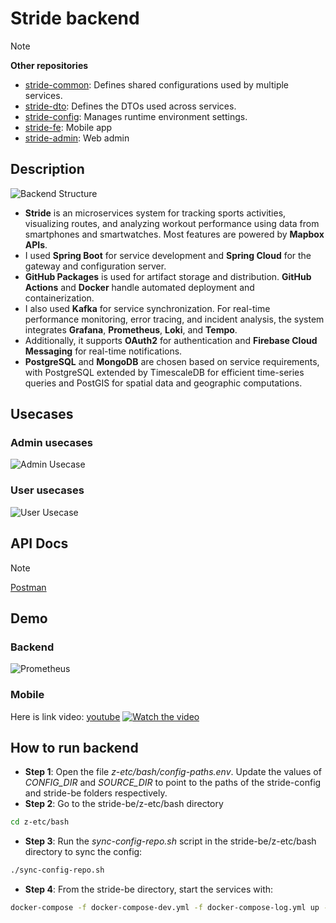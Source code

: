 # Stride backend

> [!Note]
> **Other repositories**
> - [stride-common](https://github.com/NLNM-0-0/stride-common): Defines shared configurations used by multiple services.
> - [stride-dto](https://github.com/NLNM-0-0/stride-dto): Defines the DTOs used across services.
> - [stride-config](https://github.com/NLNM-0-0/stride-config): Manages runtime environment settings.
> - [stride-fe](https://github.com/ZenyB/stride-fe): Mobile app
> - [stride-admin](https://github.com/kimthu09/stride-admin): Web admin

## Description
![Backend Structure](./z-etc/doc/structure.png)

- **Stride** is an microservices system for tracking sports activities, visualizing routes, and analyzing workout performance using data from smartphones and smartwatches. Most features are powered by **Mapbox APIs**.
- I used **Spring Boot** for service development and **Spring Cloud** for the gateway and configuration server.
- **GitHub Packages** is used for artifact storage and distribution. **GitHub Actions** and **Docker** handle automated deployment and containerization.
- I also used **Kafka** for service synchronization. For real-time performance monitoring, error tracing, and incident analysis, the system integrates **Grafana**, **Prometheus**, **Loki**, and **Tempo**.
- Additionally, it supports **OAuth2** for authentication and **Firebase Cloud Messaging** for real-time notifications.
- **PostgreSQL** and **MongoDB** are chosen based on service requirements, with PostgreSQL extended by TimescaleDB for efficient time-series queries and PostGIS for spatial data and geographic computations.

## Usecases
### Admin usecases
![Admin Usecase](./z-etc/doc/uc/admin.png)
### User usecases
![User Usecase](./z-etc/doc/uc/user.png)

## API Docs
> [!Note]
> [Postman](https://documenter.getpostman.com/view/30541820/2sB2j7d9ep)

## Demo
### Backend
![Prometheus](./z-etc/doc/prometheus.png)
### Mobile
Here is link video: [youtube](https://youtu.be/MwxNxFGHnG0)
[![Watch the video](./z-etc/doc/thumbnail.png)](https://www.youtube.com/watch?v=MwxNxFGHnG0)
## How to run backend
- **Step 1**: Open the file *z-etc/bash/config-paths.env*.
  Update the values of *CONFIG_DIR* and *SOURCE_DIR* to point to the paths of the stride-config and stride-be folders respectively.
- **Step 2**: Go to the stride-be/z-etc/bash directory
``` bash
cd z-etc/bash
```
- **Step 3**: Run the *sync-config-repo.sh* script in the stride-be/z-etc/bash directory to sync the config:
```bash
./sync-config-repo.sh
```
- **Step 4**: From the stride-be directory, start the services with:
``` bash
docker-compose -f docker-compose-dev.yml -f docker-compose-log.yml up -d
```